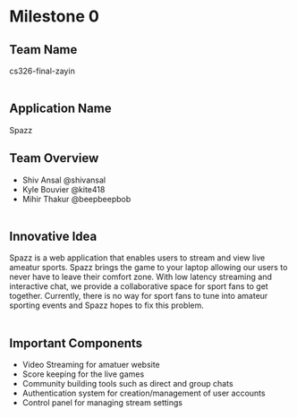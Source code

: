 

# Milestone 0
## Team Name
cs326-final-zayin
<br></br>
## Application Name
Spazz
## Team Overview
* Shiv Ansal @shivansal 
* Kyle Bouvier @kite418 
* Mihir Thakur @beepbeepbob 
<br></br>
## Innovative Idea
Spazz is a web application that enables users to stream and view live ameatur sports. Spazz brings the game to your laptop allowing our users to never have to leave their comfort zone. With low latency streaming and interactive chat, we provide a collaborative space for sport fans to get together. Currently, there is no way for sport fans to tune into amateur sporting events and Spazz hopes to fix this problem. 
<br></br>
## Important Components
* Video Streaming for amatuer website
* Score keeping for the live games
* Community building tools such as direct and group chats
* Authentication system for creation/management of user accounts
* Control panel for managing stream settings
